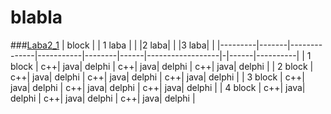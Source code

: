 # blabla
###<a href = "3/Delphi">Laba2_1</a>
| block   |       |     1 laba   |           |        |2 laba|                  | |3 laba|          |
|---------|-------|--------------|-----------|--------|------|------------------|-|------|----------|
| 1 block | c++| java| delphi                |   c++| java| delphi              | c++| java| delphi |
| 2 block | c++| java| delphi                |   c++| java| delphi              | c++| java| delphi |
| 3 block | c++| java| delphi                |   c++| java| delphi              | c++| java| delphi |
| 4 block | c++| java| delphi                |   c++| java| delphi              | c++| java| delphi |
